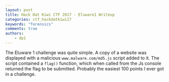 ```yaml
---
layout: post
title: Hack Dat Kiwi CTF 2017 - Eluware1 Writeup
categories: ctf_hackdatkiwi17
keywords: "forensics"
comments: true
authors:
    - dp1
---
```




The Eluware 1 challenge was quite simple. A copy of a website was displayed with a malicious `www.malware.com/md5.js` script added to it. The script contained a `flag()` function, which when called from the Js console returned the flag to be submitted. Probably the easiest 100 points I ever got in a challenge.
